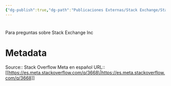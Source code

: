 ```yaml
---
{"dg-publish":true,"dg-path":"Publicaciones Externas/Stack Exchange/Stack Overflow en español/Stack Overflow en español Meta/es.meta.stackoverflow.com-3668.md","permalink":"/publicaciones-externas/stack-exchange/stack-overflow-en-espanol/stack-overflow-en-espanol-meta/es-meta-stackoverflow-com-3668/","hide":true,"noteIcon":"default","created":"2024-04-03T12:49:10.764-06:00","updated":"2024-04-05T16:44:03.746-06:00"}
---
```


# 

Para preguntas sobre Stack Exchange Inc

# Metadata
Source:: Stack Overflow Meta en español
URL:: [[https://es.meta.stackoverflow.com/q/3668\|https://es.meta.stackoverflow.com/q/3668]]

